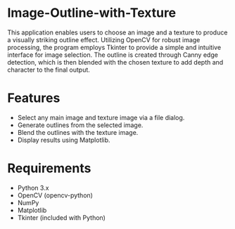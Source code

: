 # Image-Outline-with-Texture
This application enables users to choose an image and a texture to produce a visually striking outline effect. Utilizing OpenCV for robust image processing, the program employs Tkinter to provide a simple and intuitive interface for image selection. The outline is created through Canny edge detection, which is then blended with the chosen texture to add depth and character to the final output.
# Features
* Select any main image and texture image via a file dialog.
* Generate outlines from the selected image.
* Blend the outlines with the texture image.
* Display results using Matplotlib.
# Requirements
* Python 3.x
* OpenCV (opencv-python)
* NumPy
* Matplotlib
* Tkinter (included with Python)
